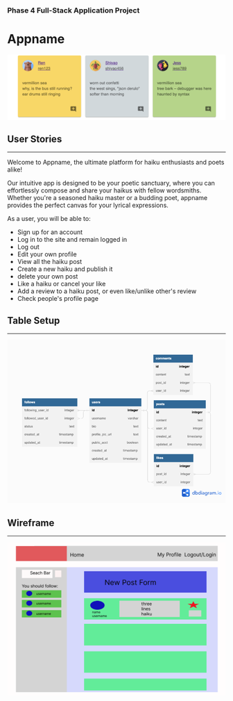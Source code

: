 ### Phase 4 Full-Stack Application Project 
# Appname
![Alt text](markdown/Screenshot_2023-06-29_at_3.32.07_PM.png)
## User Stories
---
Welcome to Appname, the ultimate platform for haiku enthusiasts and poets alike!

Our intuitive app is designed to be your poetic sanctuary, where you can effortlessly compose and share your haikus with fellow wordsmiths. Whether you're a seasoned haiku master or a budding poet, appname provides the perfect canvas for your lyrical expressions.

As a user, you will be able to:
* Sign up for an account
* Log in to the site and remain logged in
* Log out
* Edit your own profile
* View all the haiku post
* Create a new haiku and publish it
* delete your own post
* Like a haiku or cancel your like
* Add a review to a haiku post, or even like/unlike other's review
* Check people's profile page


## Table Setup
---
![Alt text](<markdown/Social Network.png>)


## Wireframe
---
![Alt text](<markdown/Screenshot 2023-06-29 at 3.25.17 PM.png>)